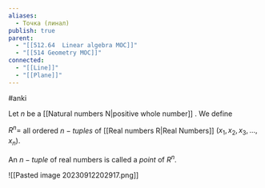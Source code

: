 ```yaml
---
aliases:
  - Точка (линал)
publish: true
parent:
  - "[[512.64  Linear algebra MOC]]"
  - "[[514 Geometry MOC]]"
connected:
  - "[[Line]]"
  - "[[Plane]]"
---
```

#anki

Let $n$ be a [[Natural numbers N|positive whole number]] . We define

$R^n =$ all ordered $n-tuples$ of [[Real numbers R|Real Numbers]] $(x_1,x_2,x_3,...,x_n)$.

An $n-tuple$ of real numbers is called a _point_ of $R^n$.

![[Pasted image 20230912202917.png]]










